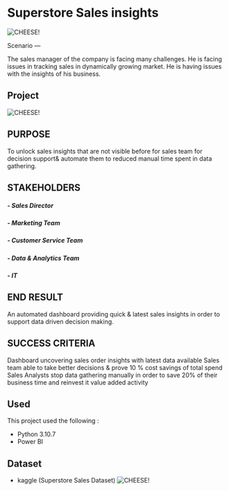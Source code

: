
# Superstore Sales insights
![CHEESE!](https://media3.giphy.com/media/cc4zRJaz2mQl7utEso/giphy.gif?cid=790b76116eb6a04b8c76075a0f0a9023bd2f94c479d3d628&rid=giphy.gif&ct=g)

Scenario —

The sales manager of the company is facing many challenges. He is facing issues in tracking sales in dynamically growing market. He is having issues with the insights of his business.


## Project


![CHEESE!](https://i.postimg.cc/gkZmMWzh/power-bi.png)
## PURPOSE
To unlock sales insights that are not visible
before for sales team for decision support&
automate them to reduced manual time spent in
data gathering.
## STAKEHOLDERS
##### - Sales Director
##### - Marketing Team
##### - Customer Service Team
##### - Data & Analytics Team
##### - IT
## END RESULT
An automated dashboard providing quick &
latest sales insights in order to support data
driven decision making.
## SUCCESS CRITERIA
Dashboard uncovering sales order insights
with latest data available
Sales team able to take better decisions &
prove 10 % cost savings of total spend
Sales Analysts stop data gathering manually in
order to save 20% of their business time and
reinvest it value added activity
## Used 

This project used the following :

- Python 3.10.7
- Power BI 






## Dataset

- kaggle (Superstore Sales Dataset)
![CHEESE!](https://miro.medium.com/max/640/0*ftOal7fKVCNtJr4N.png)
